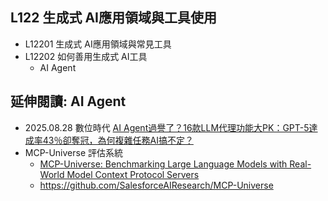 ## L122 生成式 AI應用領域與工具使用
- L12201 生成式 AI應用領域與常見工具
- L12202 如何善用生成式 AI工具
  - AI Agent 

## 延伸閱讀: AI Agent
- 2025.08.28 數位時代 [AI Agent過譽了？16款LLM代理功能大PK：GPT-5達成率43％卻奪冠，為何複雜任務AI搞不定？](https://www.bnext.com.tw/article/84318/MCP-Universe-AI-Agent-Test)
- MCP-Universe 評估系統
  - [MCP-Universe: Benchmarking Large Language Models with Real-World Model Context Protocol Servers](https://huggingface.co/papers/2508.14704)
  - https://github.com/SalesforceAIResearch/MCP-Universe
